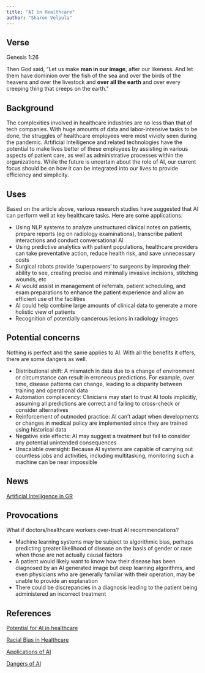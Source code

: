 ```yaml
---
title: "AI in Healthcare"
author: "Sharon Velpula"
---
```

## Verse
Genesis 1:26

Then God said, “Let us make **man in our image**, after our likeness. And let them have dominion over the fish of the sea and over the birds of the heavens and over the livestock and **over all the earth** and over every creeping thing that creeps on the earth.”
                                                                               

## Background
The complexities involved in healthcare industries are no less than that of tech companies. With huge amounts of data and labor-intensive tasks to be done, the struggles of healthcare employees were most vividly seen during the pandemic. Artificial Intelligence and related technologies have the potential to make lives better of these employees by assisting in various aspects of patient care, as well as administrative processes within the organizations. While the future is uncertain about the role of AI, our current focus should be on how it can be integrated into our lives to provide efficiency and simplicity. 

## Uses
Based on the article above, various research studies have suggested that AI can perform well at key healthcare tasks. Here are some applications:  

-	Using NLP systems to analyze unstructured clinical notes on patients, prepare reports (eg on radiology examinations), transcribe patient interactions and conduct conversational AI 
-	Using predictive analytics with patient populations, healthcare providers can take preventative action, reduce health risk, and save unnecessary costs
-	Surgical robots provide ‘superpowers’ to surgeons by improving their ability to see, creating precise and minimally invasive incisions, stitching wounds, etc
-	AI would assist in management of referrals, patient scheduling, and exam preparations to enhance the patient experience and allow an efficient use of the facilities 
-	AI could help combine large amounts of clinical data to generate a more holistic view of patients
-	Recognition of potentially cancerous lesions in radiology images

## Potential concerns
Nothing is perfect and the same applies to AI. With all the benefits it offers, there are some dangers as well. 

-	Distributional shift: A mismatch in data due to a change of environment or circumstance can result in erroneous predictions. For example, over time, disease patterns can change, leading to a disparity between training and operational data
-	Automation complacency: Clinicians may start to trust AI tools implicitly, assuming all predictions are correct and failing to cross-check or consider alternatives
-	Reinforcement of outmoded practice: AI can’t adapt when developments or changes in medical policy are implemented since they are trained using historical data 
-	Negative side effects: AI may suggest a treatment but fail to consider any potential unintended consequences
-	Unscalable oversight: Because AI systems are capable of carrying out countless jobs and activities, including multitasking, monitoring such a machine can be near impossible


## News

[Artificial Intelligence in GR](https://www.bamfhealth.com/)

## Provocations

What if doctors/healthcare workers over-trust AI recommendations?

- Machine learning systems may be subject to algorithmic bias, perhaps predicting greater likelihood of disease on the basis of gender or race when those are not actually causal factors
- A patient would likely want to know how their disease has been diagnosed by an AI generated image but deep learning algorithms, and even physicians who are generally familiar with their operation, may be unable to provide an explanation
- There could be discrepancies in a diagnosis leading to the patient being administered an incorrect treatment 

## References
[Potential for AI in healthcare](https://www.ncbi.nlm.nih.gov/pmc/articles/PMC6616181/)

[Racial Bias in Healthcare](https://www.nature.com/articles/d41586-019-03228-6)

[Applications of AI](https://www.usa.philips.com/healthcare/nobounds/four-applications-of-ai-in-healthcare)

[Dangers of AI](https://www.thomasnet.com/insights/the-challenges-and-dangers-of-ai-in-the-health-care-industry-report/)

